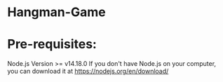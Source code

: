 # Hangman-Game
# Pre-requisites:
Node.js Version >= v14.18.0
If you don't have Node.js on your computer, you can download it at https://nodejs.org/en/download/
